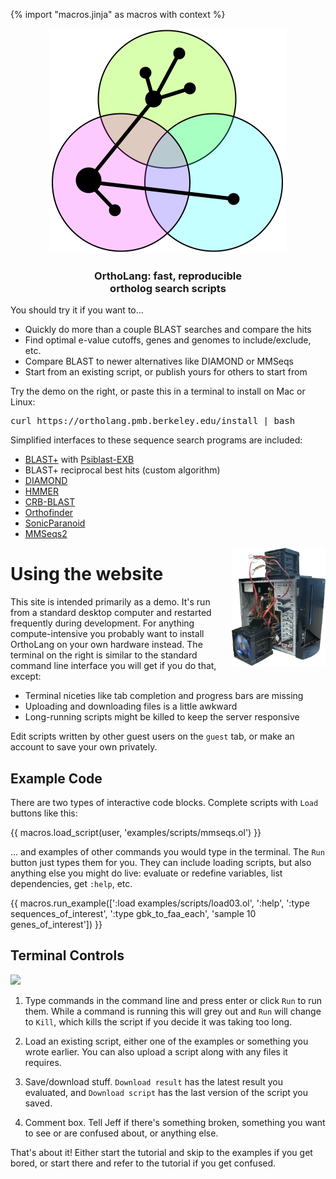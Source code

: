 {% import "macros.jinja" as macros with context %}

<center>
<img id="logo" src="/static/ortholang.svg"></img>
<h3 id="tagline">OrthoLang: fast, reproducible<br/>ortholog search scripts</h3>
</center>

You should try it if you want to...

* Quickly do more than a couple BLAST searches and compare the hits
* Find optimal e-value cutoffs, genes and genomes to include/exclude, etc.
* Compare BLAST to newer alternatives like DIAMOND or MMSeqs
* Start from an existing script, or publish yours for others to start from

Try the demo on the right,
or paste this in a terminal to install on Mac or Linux:

<pre id="installscript">
curl https://ortholang.pmb.berkeley.edu/install | bash
</pre>

Simplified interfaces to these sequence search programs are included:

- [BLAST+][blast] with [Psiblast-EXB][psiblastexb]
- BLAST+ reciprocal best hits (custom algorithm)
- [DIAMOND][diamond]
- [HMMER][hmmer]
- [CRB-BLAST][crbblast]
- [Orthofinder][orthofinder]
- [SonicParanoid][sonicparanoid]
- [MMSeqs2][mmseqs]

<div style="float: right;">
  <img class="centeredimg" src="/static/server.png" style="width:150px;"></img>
</div>

# Using the website

This site is intended primarily as a demo. It's run from a standard desktop
computer and restarted frequently during development. For anything
compute-intensive you probably want to install OrthoLang on your own hardware
instead. The terminal on the right is similar to the standard command line
interface you will get if you do that, except:

* Terminal niceties like tab completion and progress bars are missing
* Uploading and downloading files is a little awkward
* Long-running scripts might be killed to keep the server responsive

Edit scripts written by other guest users on the `guest` tab,
or make an account to save your own privately.

<!--
Most searches can be done on a laptop, but it depends what you want to do and
how big your genomes are. You can also contact Jeff (use the comment box or
find my email [here][niyogilab]) about collaborating, running your search on
the [Berkeley high-performance compute cluster][hpc], or installing OrthoLang
at your institution.
-->

## Example Code

There are two types of interactive code blocks.
Complete scripts with `Load` buttons like this:

{{ macros.load_script(user, 'examples/scripts/mmseqs.ol') }}

... and examples of other commands you would type in the terminal.
The `Run` button just types them for you.
They can include loading scripts, but also anything else you might do live:
evaluate or redefine variables, list dependencies, get `:help`, etc.

{{ macros.run_example([':load examples/scripts/load03.ol', ':help', ':type sequences_of_interest', ':type gbk_to_faa_each', 'sample 10 genes_of_interest']) }}

## Terminal Controls

<img src="{{ url_for('static', filename='controls.png') }}" style="width: 80%;"></img>

1. Type commands in the command line and press enter or click `Run` to run them.
   While a command is running this will grey out and `Run` will change to `Kill`,
   which kills the script if you decide it was taking too long.

2. Load an existing script, either one of the examples or something you wrote earlier.
   You can also upload a script along with any files it requires.

3. Save/download stuff. `Download result` has the latest result you evaluated,
   and `Download script` has the last version of the script you saved.

4. Comment box. Tell Jeff if there's something broken, something you want to see or are confused about,
   or anything else.

That's about it! Either start the tutorial and skip to the examples if you get bored,
or start there and refer to the tutorial if you get confused.

<!-- There are also some pre-recorded demos. They tend to be for longer, more
complicated or compute-intensive things and involve using OrthoLang in its
native Linux terminal environment rather than on the website.

{{ macros.asciicast('test.cast') }}
-->

<!--
TODO:
- setting up an editing environment
- interpreter basics
- setting where files go

-->

[github]: https://github.com/jefdaj/ortholang
[hpc]: https://research-it.berkeley.edu/services/high-performance-computing
[user]: /user
[niyogilab]: https://niyogilab.berkeley.edu/lab-directory
[nix]: https://nixos.org/nix
[blast]: https://blast.ncbi.nlm.nih.gov/Blast.cgi?CMD=Web&PAGE_TYPE=BlastDocs&DOC_TYPE=Download
[diamond]: https://github.com/bbuchfink/diamond
[hmmer]: http://hmmer.org/
[crbblast]: https://github.com/cboursnell/crb-blast
[orthofinder]: https://github.com/davidemms/OrthoFinder
[sonicparanoid]: http://iwasakilab.bs.s.u-tokyo.ac.jp/sonicparanoid/
[mmseqs]: https://github.com/soedinglab/MMseqs2
[psiblastexb]: https://github.com/kyungtaekLIM/PSI-BLASTexB
